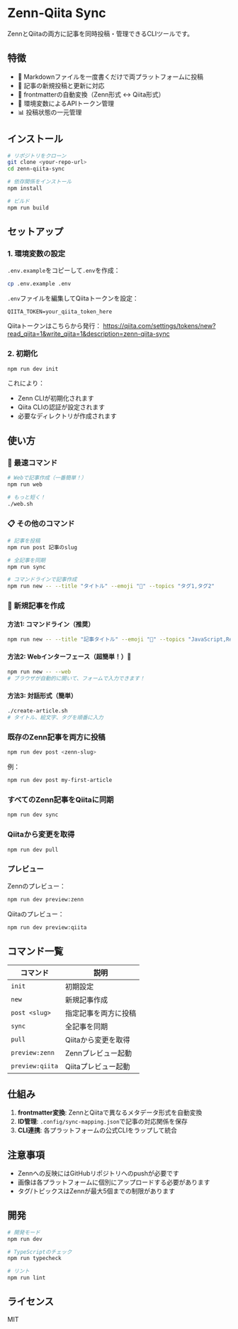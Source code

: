 # Zenn-Qiita Sync

ZennとQiitaの両方に記事を同時投稿・管理できるCLIツールです。

## 特徴

- 🚀 Markdownファイルを一度書くだけで両プラットフォームに投稿
- 🔄 記事の新規投稿と更新に対応
- 📝 frontmatterの自動変換（Zenn形式 ↔ Qiita形式）
- 🔐 環境変数によるAPIトークン管理
- 📊 投稿状態の一元管理

## インストール

```bash
# リポジトリをクローン
git clone <your-repo-url>
cd zenn-qiita-sync

# 依存関係をインストール
npm install

# ビルド
npm run build
```

## セットアップ

### 1. 環境変数の設定

`.env.example`をコピーして`.env`を作成：

```bash
cp .env.example .env
```

`.env`ファイルを編集してQiitaトークンを設定：

```env
QIITA_TOKEN=your_qiita_token_here
```

Qiitaトークンはこちらから発行：
https://qiita.com/settings/tokens/new?read_qiita=1&write_qiita=1&description=zenn-qiita-sync

### 2. 初期化

```bash
npm run dev init
```

これにより：
- Zenn CLIが初期化されます
- Qiita CLIの認証が設定されます
- 必要なディレクトリが作成されます

## 使い方

### 🎯 最速コマンド

```bash
# Webで記事作成（一番簡単！）
npm run web

# もっと短く！
./web.sh
```

### 📋 その他のコマンド

```bash
# 記事を投稿
npm run post 記事のslug

# 全記事を同期
npm run sync

# コマンドラインで記事作成
npm run new -- --title "タイトル" --emoji "📝" --topics "タグ1,タグ2"
```

### 📝 新規記事を作成

#### 方法1: コマンドライン（推奨）

```bash
npm run new -- --title "記事タイトル" --emoji "🚀" --topics "JavaScript,React"
```

#### 方法2: Webインターフェース（超簡単！）🌟

```bash
npm run new -- --web
# ブラウザが自動的に開いて、フォームで入力できます！
```

#### 方法3: 対話形式（簡単）

```bash
./create-article.sh
# タイトル、絵文字、タグを順番に入力
```

### 既存のZenn記事を両方に投稿

```bash
npm run dev post <zenn-slug>
```

例：
```bash
npm run dev post my-first-article
```

### すべてのZenn記事をQiitaに同期

```bash
npm run dev sync
```

### Qiitaから変更を取得

```bash
npm run dev pull
```

### プレビュー

Zennのプレビュー：
```bash
npm run dev preview:zenn
```

Qiitaのプレビュー：
```bash
npm run dev preview:qiita
```

## コマンド一覧

| コマンド | 説明 |
|---------|------|
| `init` | 初期設定 |
| `new` | 新規記事作成 |
| `post <slug>` | 指定記事を両方に投稿 |
| `sync` | 全記事を同期 |
| `pull` | Qiitaから変更を取得 |
| `preview:zenn` | Zennプレビュー起動 |
| `preview:qiita` | Qiitaプレビュー起動 |

## 仕組み

1. **frontmatter変換**: ZennとQiitaで異なるメタデータ形式を自動変換
2. **ID管理**: `.config/sync-mapping.json`で記事の対応関係を保存
3. **CLI連携**: 各プラットフォームの公式CLIをラップして統合

## 注意事項

- Zennへの反映にはGitHubリポジトリへのpushが必要です
- 画像は各プラットフォームに個別にアップロードする必要があります
- タグ/トピックスはZennが最大5個までの制限があります

## 開発

```bash
# 開発モード
npm run dev

# TypeScriptのチェック
npm run typecheck

# リント
npm run lint
```

## ライセンス

MIT